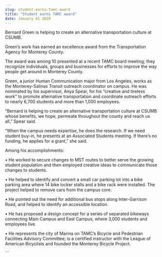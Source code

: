 ```yaml
---
slug: student-earns-tamc-award
title: "Student earns TAMC award"
date: January 01 2020
---
```


 
<p>
  Bernard Green is helping to create an alternative transportation culture at
  CSUMB.
</p>
<p>
  Green’s work has earned an excellence award from the Transportation Agency for
  Monterey County.
</p>
<p>
  The award was among 10 presented at a recent TAMC board meeting; they
  recognize individuals, groups and businesses for efforts to improve the way
  people get around in Monterey County.
</p>
<p>
  Green, a junior Human Communication major from Los Angeles, works as the
  Monterey&#45;Salinas Transit outreach coordinator on campus. He was nominated
  by his supervisor, Anya Spear, for his “creative and tireless work” to promote
  alternative transportation and coordinate outreach efforts to nearly 6,700
  students and more than 1,000 employees.
</p>
<p>
  “Bernard is helping to create an alternative transportation culture at CSUMB
  whose benefits, we hope, permeate throughout the county and reach us all,”
  Spear said.
</p>
<p>
  “When the campus needs expertise, he does the research. If we need student
  buy&#45;in, he presents at an Associated Students meeting. If there’s no
  funding, he applies for a grant,” she said.
</p>
<p>Among his accomplishments:</p>
<p>
  • He worked to secure changes to MST routes to better serve the growing
  student population and then employed creative ideas to communicate those
  changes to students.
</p>
<p>
  • He helped to identify and convert a small car parking lot into a bike
  parking area where 14 bike locker stalls and a bike rack were installed. The
  project helped to remove cars from the campus core.
</p>
<p>
  • He pointed out the need for additional bus stops along Inter&#45;Garrison
  Road, and helped to identify an accessible location.
</p>
<p>
  • He has proposed a design concept for a series of separated bikeways
  connecting Main Campus and East Campus, where 3,000 students and employees
  live.
</p>
<p>
  • He represents the city of Marina on TAMC’s Bicycle and Pedestrian Facilities
  Advisory Committee; is a certified instructor with the League of American
  Bicyclists and founded the Monterey Bicycle Project.
</p>
```
